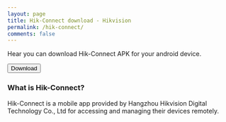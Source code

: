 ```yaml
---
layout: page
title: Hik-Connect download - Hikvision
permalink: /hik-connect/
comments: false
---
```


Hear you can download Hik-Connect APK for your android device.

<a href="https://mobileappstore.oss-cn-hangzhou.aliyuncs.com/Android/Hik-Connect.apk#"><button type="button" class="btn btn-primary">Download</button></a>


### What is Hik-Connect?
Hik-Connect is a mobile app provided by Hangzhou Hikvision Digital Technology Co., Ltd for accessing and managing their devices remotely.